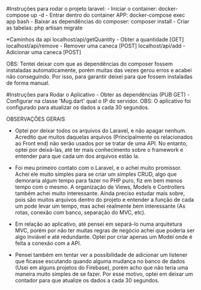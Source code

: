 #Instruções para rodar o projeto laravel:
    - Iniciar o container:  docker-compose up -d
    - Entrar dentro do container APP: docker-compose exec app bash
    - Baixar as dependências do composer: composer install
    - Criar as tabelas: php artisan migrate

*Caminhos da api
    localhost/api/getQuantity - Obter a quantidade [GET]
    localhost/api/remove      - Remover uma caneca [POST]
    localhost/api/add         - Adicionar uma caneca [POST]

OBS: Tentei deixar com que as dependências do composer fossem instaladas automaticamente, porém muitas das vezes gerou erros e acabei não conseguindo. Por isso, para garantir deixei para que fossem instaladas de forma manual.



#Instruções para Rodar o Aplicativo
    - Obter as dependências (PUB GET)
    - Configurar na classe 'Mug.dart' qual o IP do servidor.
OBS: O aplicativo foi configurado para atualizar os dados a cada 30 segundos.



OBSERVAÇÕES GERAIS
* Optei por deixar todos os arquivos do Laravel, e não apagar nenhum. Acredito que muitos daquelas arquivos (Principalmente os relacionados ao Front end) não serão usados por se tratar de uma API. No entanto, optei por deixá-las, até ter mais conhecimento sobre o framework e entender para que cada um dos arquivos estão la.
* Foi meu primeiro contato com o Laravel, e o achei muito promissor. Achei ele muito simples para se criar um simples CRUD, algo que demoraria algum tempo para fazer no PHP puro, fiz em bem menos tempo com o mesmo. A organização de Views, Models e Controllers também achei muito interessante. Ainda preciso estudar mais sobre, pois são muitos arquivos dentro do projeto e entender a função de cada um pode levar um tempo, mas achei realmente bem interessante (As rotas, conexão com banco, separação do MVC, etc).

* Em relação ao aplicativo, até pensei em separá-lo numa arquitetura MVC, porém por não ter muitas regras de negócio achei que poderia ser algo inviável e até redundante. Optei por criar apenas um Model onde é feita a conexão com a API.
* Pensei também em tentar ver a possibilidade de adicionar um listener que ficasse escutando quando alguma mudança no banco de dados (Usei em alguns projetos do Firebase), porém acho que não teria uma maneira muito simples de se fazer. Por esse motivo, optei em deixar um contador para que atualize os dados a cada 30 segundos.


